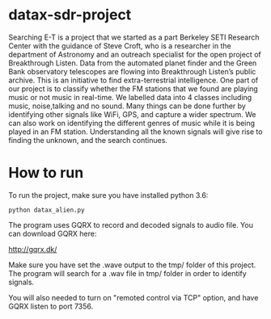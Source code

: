 # datax-sdr-project
Searching E-T is a project that we started as a part Berkeley SETI Research Center with the guidance of Steve Croft, who is a researcher in the department of Astronomy and an outreach specialist for the open project of Breakthrough Listen. Data from the automated planet finder and the Green Bank observatory telescopes are flowing into Breakthrough Listen’s public archive. This is an initiative to find extra-terrestrial intelligence. 
One part of our project is to classify whether the FM stations that we found are playing music or not music in real-time. We labelled data into 4 classes including music, noise,talking and no sound.
Many things can be done further by identifying other signals like WiFi, GPS, and capture a wider spectrum. We can also work on identifying the different genres of music while it is being played in an FM station. Understanding all the known signals will give rise to finding the unknown, and the search continues.

# How to run
To run the project, make sure you have installed python 3.6:

```python datax_alien.py```

The program uses GQRX to record and decoded signals to audio file. You can download GQRX here:

http://gqrx.dk/

Make sure you have set the .wave output to the tmp/ folder of this project. 
The program will search for a .wav file in tmp/ folder in order to identify signals.

You will also needed to turn on "remoted control via TCP" option, and have GQRX listen to port 7356.

